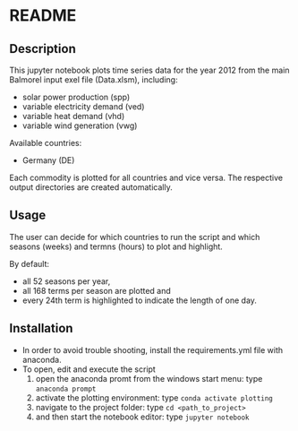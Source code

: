 # README

## Description
This jupyter notebook plots time series data for the year 2012 from the main Balmorel input exel file (Data.xlsm), including:
- solar power production (spp)
- variable electricity demand (ved)
- variable heat demand (vhd)
- variable wind generation (vwg)

Available countries:
- Germany (DE)

Each commodity is plotted for all countries and vice versa.
The respective output directories are created automatically.

## Usage
The user can decide for which countries to run the script and which seasons (weeks) and termns (hours) to plot and highlight.

By default:
- all 52 seasons per year,
- all 168 terms per season are plotted and 
- every 24th term is highlighted to indicate the length of one day.

## Installation
- In order to avoid trouble shooting, install the requirements.yml file with anaconda.
- To open, edit and execute the script
	1. open the anaconda promt from the windows start menu: type `anaconda prompt`
	2. activate the plotting environment: type `conda activate plotting`
	3. navigate to the project folder: type `cd <path_to_project>`
	4. and then start the notebook editor: type `jupyter notebook`
